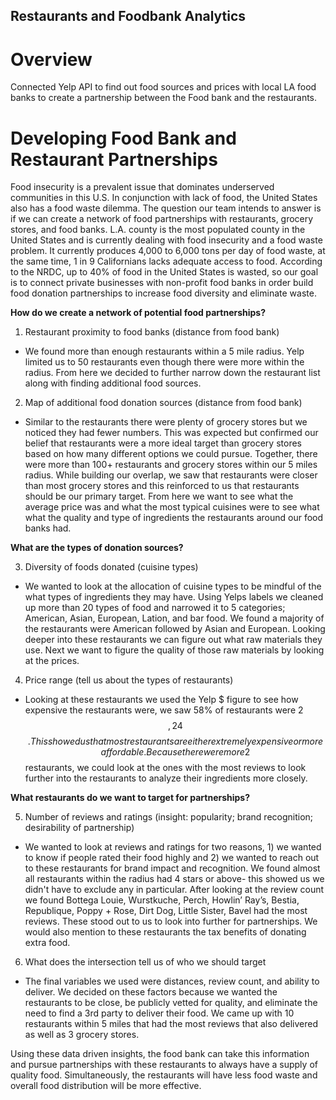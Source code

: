 ## Restaurants and Foodbank Analytics

# Overview
Connected Yelp API to find out food sources and prices with local LA food banks to create a partnership between the Food bank and the restaurants.

# Developing Food Bank and Restaurant Partnerships

Food insecurity is a prevalent issue that dominates underserved communities in this U.S. In conjunction with lack of food, the United States also has a food waste dilemma. The question our team intends to answer is if we can create a network of food partnerships with restaurants, grocery stores, and food banks. L.A. county is the most populated county in the United States and is currently dealing with food insecurity and a food waste problem. It currently produces 4,000 to 6,000 tons per day of food waste, at the same time, 1 in 9 Californians lacks adequate access to food. According to the NRDC, up to 40% of food in the United States is wasted, so our goal is to connect private businesses with non-profit food banks in order build food donation partnerships to increase food diversity and eliminate waste.
	
**How do we create a network of potential food partnerships?**
1. Restaurant proximity to food banks (distance from food bank)
* We found more than enough restaurants within a 5 mile radius. Yelp limited us to 50 restaurants even though there were more within the radius. From here we decided to further narrow down the restaurant list along with finding  additional food sources.
2. Map of additional food donation sources (distance from food bank)
* Similar to the restaurants there were plenty of grocery stores but we noticed they had fewer numbers. This was expected but confirmed our belief that restaurants were a more ideal target than grocery stores based on how many different options we could pursue. Together, there were more than 100+ restaurants and grocery stores within our 5 miles radius. While building our overlap, we saw that restaurants were closer than most grocery stores and this reinforced to us that restaurants should be our primary target. From here we want to see what the average price was and what the most typical cuisines were to see what what the quality and type of ingredients the restaurants around our food banks had.
	

**What are the types of donation sources?**

3. Diversity of foods donated (cuisine types)
* We wanted to look at the allocation of cuisine types to be mindful of the what types of ingredients they may have. Using Yelps labels we cleaned up more than 20 types of food and narrowed it to 5 categories;  American, Asian, European, Lation, and bar food. We found a majority of the restaurants were American followed by Asian and European. Looking deeper into these restaurants we can figure out what raw materials they use. Next we want to figure the quality of those raw materials by looking at the prices. 
4. Price range (tell us about the types of restaurants)
* Looking at these restaurants we used the Yelp $ figure to see how expensive the restaurants were, we saw 58% of restaurants were 2 $$, 24% of restaurants were unlabeled, and 12% were $$$$. This showed us that most restaurants are either extremely expensive or more affordable. Because there were more 2 $$ restaurants, we could look at the ones with the most reviews to look further into the restaurants to analyze their ingredients more closely.

**What restaurants do we want to target for partnerships?**

5. Number of reviews and ratings (insight: popularity; brand recognition; desirability of partnership)
* We wanted to look at reviews and ratings for two reasons, 1) we wanted to know if people rated their food highly and 2) we wanted to reach out to these restaurants for brand impact and recognition. We found almost all restaurants within the radius had 4 stars or above- this showed us we didn't have to exclude any in particular. After looking at the review count we found Bottega Louie, Wurstkuche, Perch, Howlin’ Ray’s, Bestia, Republique, Poppy + Rose, Dirt Dog, Little Sister, Bavel had the most reviews. These stood out to us to look into further for partnerships. We would also mention to these restaurants the tax benefits of donating extra food.

6. What does the intersection tell us of who we should target 
* The final variables we used were distances, review count, and ability to deliver. We decided on these factors because we wanted the restaurants to be close, be publicly vetted for quality, and eliminate the need to find a 3rd party to deliver their food. We came up with 10 restaurants within 5 miles that had the most reviews that also delivered as well as 3 grocery stores. 


Using these data driven insights, the food bank can take this information and pursue partnerships with these restaurants to always have a supply of quality food. Simultaneously, the restaurants will have less food waste and overall food distribution will be more effective. 
